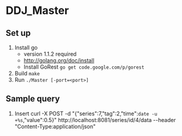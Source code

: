 DDJ_Master
==========

## Set up
1. Install go
	- version 1.1.2 required
	- http://golang.org/doc/install
	- Install GoRest `go get code.google.com/p/gorest`
2. Build `make`
3. Run `./Master [-port=<port>]`

## Sample query

1. Insert
	curl -X POST -d "{\"series\":7,\"tag\":2,\"time\":`date -u +%s`,\"value\":0.5}" http://localhost:8081/series/id/4/data --header "Content-Type:application/json"
